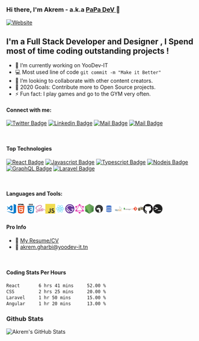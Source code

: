 ### Hi there, I'm Akrem - a.k.a [PaPa DeV ][website] 👋

[![Website](https://img.shields.io/website?label=akremdev.com&style=for-the-badge&url=https://akrem-gharbi-portfolio.web.app/)](https://akrem-gharbi-portfolio.web.app/)



## I'm a Full Stack Developer and Designer , I Spend most of time coding outstanding projects !

- 🔭 I’m currently working on YooDev-IT
- :computer: Most used line of code `git commit -m "Make it Better"`
- 👯 I’m looking to collaborate with other content creators.
- 🥅 2020 Goals: Contribute more to Open Source projects.
- ⚡ Fun fact: I play games and go to the GYM very often.

#### Connect with me:

[![Twitter Badge](https://img.shields.io/badge/-@Akremgharbi-1ca0f1?style=flat&labelColor=1ca0f1&logo=twitter&logoColor=white&link=https://twitter.com/AkremGharbi2)](https://twitter.com/AkremGharbi2) [![Linkedin Badge](https://img.shields.io/badge/-AkremDev-0e76a8?style=flat&labelColor=0e76a8&logo=linkedin&logoColor=white)](https://www.linkedin.com/in/akrem-gharbi) [![Mail Badge](https://img.shields.io/badge/-@akremdev-e84393?style=flat&labelColor=e84393&logo=instagram&logoColor=white)](https://www.instagram.com/akremdev) [![Mail Badge](https://img.shields.io/badge/-akremdev-c0392b?style=flat&labelColor=c0392b&logo=gmail&logoColor=white)](mailto:akremdev@gmail.com)

<br />

#### Top Technologies

[![React Badge](https://img.shields.io/badge/-React-61DBFB?style=for-the-badge&labelColor=black&logo=react&logoColor=61DBFB)](#) [![Javascript Badge](https://img.shields.io/badge/-Javascript-F0DB4F?style=for-the-badge&labelColor=black&logo=javascript&logoColor=F0DB4F)](#) [![Typescript Badge](https://img.shields.io/badge/-Typescript-007acc?style=for-the-badge&labelColor=black&logo=typescript&logoColor=007acc)](#) [![Nodejs Badge](https://img.shields.io/badge/-Nodejs-3C873A?style=for-the-badge&labelColor=black&logo=node.js&logoColor=3C873A)](#) [![GraphQL Badge](https://img.shields.io/badge/-GraphQl-e535ab?style=for-the-badge&labelColor=black&logo=node.js&logoColor=e535ab)](#)
[![Laravel Badge](https://img.shields.io/badge/-Laravel-58ff33?style=for-the-badge&labelColor=black&logo=node.js&logoColor=58ff33)](#)

<br />

#### Languages and Tools:

<img align="left" alt="Visual Studio Code" width="26px" src="https://raw.githubusercontent.com/github/explore/80688e429a7d4ef2fca1e82350fe8e3517d3494d/topics/visual-studio-code/visual-studio-code.png" />
<img align="left" alt="HTML5" width="26px" src="https://raw.githubusercontent.com/github/explore/80688e429a7d4ef2fca1e82350fe8e3517d3494d/topics/html/html.png" />
<img align="left" alt="CSS3" width="26px" src="https://raw.githubusercontent.com/github/explore/80688e429a7d4ef2fca1e82350fe8e3517d3494d/topics/css/css.png" />
<img align="left" alt="Sass" width="26px" src="https://raw.githubusercontent.com/github/explore/80688e429a7d4ef2fca1e82350fe8e3517d3494d/topics/sass/sass.png" />
<img align="left" alt="JavaScript" width="26px" src="https://raw.githubusercontent.com/github/explore/80688e429a7d4ef2fca1e82350fe8e3517d3494d/topics/javascript/javascript.png" />
<img align="left" alt="React" width="26px" src="https://raw.githubusercontent.com/github/explore/80688e429a7d4ef2fca1e82350fe8e3517d3494d/topics/react/react.png" />
<img align="left" alt="Gatsby" width="26px" src="https://raw.githubusercontent.com/github/explore/e94815998e4e0713912fed477a1f346ec04c3da2/topics/gatsby/gatsby.png" />
<img align="left" alt="GraphQL" width="26px" src="https://raw.githubusercontent.com/github/explore/80688e429a7d4ef2fca1e82350fe8e3517d3494d/topics/graphql/graphql.png" />
<img align="left" alt="Node.js" width="26px" src="https://raw.githubusercontent.com/github/explore/80688e429a7d4ef2fca1e82350fe8e3517d3494d/topics/nodejs/nodejs.png" />
<img align="left" alt="Deno" width="26px" src="https://raw.githubusercontent.com/github/explore/361e2821e2dea67711cde99c9c40ed357061cf27/topics/deno/deno.png" />
<img align="left" alt="SQL" width="26px" src="https://raw.githubusercontent.com/github/explore/80688e429a7d4ef2fca1e82350fe8e3517d3494d/topics/sql/sql.png" />
<img align="left" alt="MySQL" width="26px" src="https://raw.githubusercontent.com/github/explore/80688e429a7d4ef2fca1e82350fe8e3517d3494d/topics/mysql/mysql.png" />
<img align="left" alt="MongoDB" width="26px" src="https://raw.githubusercontent.com/github/explore/80688e429a7d4ef2fca1e82350fe8e3517d3494d/topics/mongodb/mongodb.png" />
<img align="left" alt="Git" width="26px" src="https://raw.githubusercontent.com/github/explore/80688e429a7d4ef2fca1e82350fe8e3517d3494d/topics/git/git.png" />
<img align="left" alt="GitHub" width="26px" src="https://raw.githubusercontent.com/github/explore/78df643247d429f6cc873026c0622819ad797942/topics/github/github.png" />
<img align="left" alt="Terminal" width="26px" src="https://raw.githubusercontent.com/github/explore/80688e429a7d4ef2fca1e82350fe8e3517d3494d/topics/terminal/terminal.png" />

<br />
<br />

#### Pro Info
- :paperclip: [My Resume/CV](https://github.com/akremdev/akremdev/blob/main/Akrem's%20Resume.pdf)
- :email: akrem.gharbi@yoodev-it.tn

<br />

#### Coding Stats Per Hours

<!--START_SECTION:waka-->
```text
React       6 hrs 41 mins     52.00 %
CSS         2 hrs 25 mins     20.00 % 
Laravel     1 hr 50 mins      15.00 % 
Angular     1 hr 20 mins      13.00 % 
```
<!--END_SECTION:waka-->


### Github Stats


<img align="left" alt="Akrem's GitHub Stats" src="https://github-stats.codestackr.vercel.app/api?username=akremdev&show_icons=true&theme=radical&hide_border=true" />




[website]: https://akrem-gharbi-portfolio.web.app/
[twitter]: https://twitter.com/AkremGharbi2

